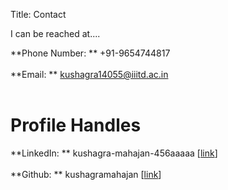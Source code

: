 Title: Contact

I can be reached at....

**Phone Number: ** +91-9654744817<br><br>
**Email: ** <a href="kushagra14055@iiitd.ac.in">kushagra14055@iiitd.ac.in</a>
<br><br>

# Profile Handles #

**LinkedIn: ** kushagra-mahajan-456aaaaa [<a href="www.linkedin.com/in/kushagra-mahajan-456aaaaa">link</a>]<br><br>
**Github: ** kushagramahajan [<a href="https://github.com/kushagramahajan">link</a>]
